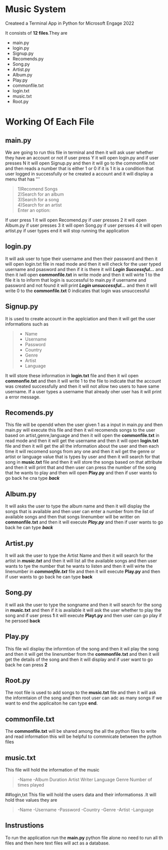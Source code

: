 # Music System
Createed a Terminal App in Python for Microsoft Engage 2022


It consists of **12 files**.They are 


  - main.py
  - login.py
  - Signup.py
  - Recomends.py
  - Song.py
  - Artist.py
  - Album.py
  - Play.py
  - commonfile.txt
  - login.txt
  - music.txt
  - Root.py

# Working Of Each File

## main.py

We are going to run this file in terminal and then it will ask user whether they have an account or not if user press Y it will open login.py and if user 
presses N it will open Signup.py and then it will go to the commonfile.txt and then reads a number that is either 1 or 0 if it is 1 it is a condition that user logged in successfully or he created a account and it will display a menu that has 
''' 

>1)Recomend Songs <br>
2)Search for an album <br>
3)Search for a song <br>
4)Search for an artist <br>
Enter an option: <br>


If user press 1 it will open Recomend.py if user presses 2 it will open Album.py if user presses 3 it will open Song.py if user persses 4 it will open
artist.py if user types end it will stop running the application

## login.py

It will ask user to type their username and then their password and then it will open login.txt file in read mode and then it will check for the user 
typed username and psasword and then if it is there it will ***Login Successful...*** and then it iwll open **commonfile.txt** in write mode and then 
it will wirte 1 to the file it is to inform that login is successful to main.py if username and password and not found it will print ***Login unsuccessful...*** and then it will write 0 to the **commonfile.txt** 0 indicates that login was unsuccessful

## Signup.py

It is used to create account in the applciation and then it will get the user informations such as 
> - Name
>  - Username
>  - Password
>  - Country
>  - Genre
>  - Artist
>  - Language <br>
  
It will store these information in **login.txt** file and then it wil open **commonfie.txt** and then it will write 1 to the file to indicate that the account was created successfully and then it will not allow two users to have same username. If a user types a username that already oher user has it will print a error message.

## Recomends.py

This file will be opendd when the user given 1 as a input in main.py and then main.py will execute this file and then it wil recomends songs to the user 
based on artist,genre,language and then it will open the **commonfile.txt** in read mode and then it will get the username and then it will open **login.txt** file and then it will get the all the information about the user and then each time it will recomend songs from any one and then it wil get the genre or artist or language value that is types by user and then it will search for that song in **music.txt** file and then it will store the songs based on that attribute and then it will print that and then user can press the number of the song that he wants to play and then will open **Play.py** and then if user wants to go back he cna type ***back***

## Album.py
It will asks the user to type the album name and then it will display the songs that is available and then user can enter a number from the list of available songs and then that songs linenumber will be writter on **commonfile.txt** and then it will execute ***Play.py*** and then if user wants to go 
back he can type ***back***

## Artist.py
It will ask the user to type the Artist Name and then it will search for the artist in ***music.txt*** and then it will list all the available songs and then user wants to tye the number that he wants to listen and then it will wirte the linenumber in ***commonfile.txt*** file and then it will execute **Play.py** and then if user wants to go back he can type **back**

## Song.py
it will ask the user to type the songname and then it will search for the song in **music.txt** and then if it is available it will ask the user whether to play the song and if user press **1** it will execute **Playt.py** and then user can go play if he perssed **back**

## Play.py
This file wil display the informtion of the song and then it wil play the song and then it will get the linenumber from the **commonfile.txt** and then it will get the details of the song and then it will display and if user want to go back he can press **2**

## Root.py
The root file is used to add songs to the **music.txt** file and then it will ask the informtaion of the song and then root user can adc as many songs if we want to end the applicaiton he can type **end**.

## commonfile.txt
The **commonfile.txt** will be shared among the all the python files to write and read information this will be helpful to commnicate between the python files

## music.txt
This file will hold the information of the music

> -Name
> -Album
> Duration
> Artist 
> Writer
> Language
> Genre
> Number of times played

##login,txt
This file will hold the users data and their informationss .It will hold thse values they are 
> -Name
> -Username
> -Password
> -Country
> -Genre
> -Artist
> -Language

## Instrustions
  To run the application run the **main.py** python file alone no need to run all th files and then here text files will act as a database.
